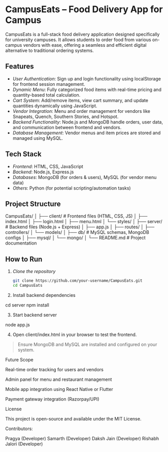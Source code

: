 
# CampusEats – Food Delivery App for Campus

CampusEats is a full-stack food delivery application designed specifically for university campuses. It allows students to order food from various on-campus vendors with ease, offering a seamless and efficient digital alternative to traditional ordering systems.

## Features

- *User Authentication*: Sign up and login functionality using localStorage for frontend session management.
- *Dynamic Menu*: Fully categorized food items with real-time pricing and quantity-based total calculation.
- *Cart System*: Add/remove items, view cart summary, and update quantities dynamically using JavaScript.
- *Vendor Integration*: Menu and order management for vendors like Snapeats, Quench, Southern Stories, and Hotspot.
- *Backend Functionality*: Node.js and MongoDB handle orders, user data, and communication between frontend and vendors.
- *Database Management*: Vendor menus and item prices are stored and managed using MySQL.

## Tech Stack

- *Frontend*: HTML, CSS, JavaScript
- *Backend*: Node.js, Express.js
- *Databases*: MongoDB (for orders & users), MySQL (for vendor menu data)
- *Others*: Python (for potential scripting/automation tasks)

## Project Structure

CampusEats/ │ ├── client/               # Frontend files (HTML, CSS, JS) │   ├── index.html │   ├── login.html │   ├── menu.html │   └── styles/ │ ├── server/               # Backend files (Node.js + Express) │   ├── app.js │   ├── routes/ │   ├── controllers/ │   └── models/ │ ├── db/                   # MySQL schemas, MongoDB configs │   ├── mysql/ │   └── mongo/ │ └── README.md             # Project documentation

## How to Run

1. *Clone the repository*  
   ```bash
   git clone https://github.com/your-username/CampusEats.git
   cd CampusEats

2. Install backend dependencies

cd server
npm install


3. Start backend server

node app.js


4. Open client/index.html in your browser to test the frontend.



> Ensure MongoDB and MySQL are installed and configured on your system.



Future Scope

Real-time order tracking for users and vendors

Admin panel for menu and restaurant management

Mobile app integration using React Native or Flutter

Payment gateway integration (Razorpay/UPI)


License

This project is open-source and available under the MIT License.


Contributors:

Pragya (Developer)
Samarth (Developer)
Daksh Jain (Developer)
Rishabh Jalori (Developer)

